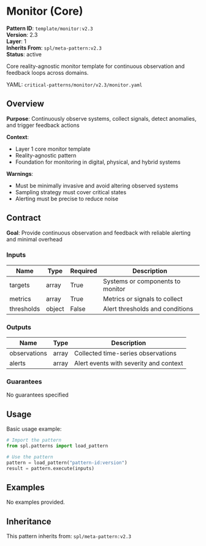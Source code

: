 # Monitor (Core)

**Pattern ID**: `template/monitor:v2.3`  
**Version**: 2.3  
**Layer**: 1  
**Inherits From**: `spl/meta-pattern:v2.3`  
**Status**: active

Core reality-agnostic monitor template for continuous observation and feedback loops across domains.

YAML: `critical-patterns/monitor/v2.3/monitor.yaml`


## Overview

**Purpose**: Continuously observe systems, collect signals, detect anomalies, and trigger feedback actions

**Context**: 
- Layer 1 core monitor template
- Reality-agnostic pattern
- Foundation for monitoring in digital, physical, and hybrid systems

**Warnings**:
- Must be minimally invasive and avoid altering observed systems
- Sampling strategy must cover critical states
- Alerting must be precise to reduce noise


## Contract

**Goal**: Provide continuous observation and feedback with reliable alerting and minimal overhead

### Inputs

| Name | Type | Required | Description |
| --- | --- | --- | --- |
| targets | array | True | Systems or components to monitor |
| metrics | array | True | Metrics or signals to collect |
| thresholds | object | False | Alert thresholds and conditions |

### Outputs

| Name | Type | Description |
| --- | --- | --- |
| observations | array | Collected time-series observations |
| alerts | array | Alert events with severity and context |

### Guarantees

No guarantees specified


## Usage

Basic usage example:

```python
# Import the pattern
from spl.patterns import load_pattern

# Use the pattern
pattern = load_pattern("pattern-id:version")
result = pattern.execute(inputs)
```


## Examples

No examples provided.


## Inheritance

This pattern inherits from: `spl/meta-pattern:v2.3`
